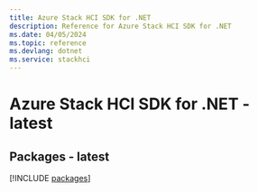 ```yaml
---
title: Azure Stack HCI SDK for .NET
description: Reference for Azure Stack HCI SDK for .NET
ms.date: 04/05/2024
ms.topic: reference
ms.devlang: dotnet
ms.service: stackhci
---
```

# Azure Stack HCI SDK for .NET - latest
## Packages - latest
[!INCLUDE [packages](stack-hci-index.md)]